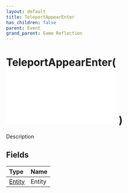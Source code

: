 ```yaml
---
layout: default
title: TeleportAppearEnter
has_children: false
parent: Event
grand_parent: Game Reflection
---
```

# TeleportAppearEnter( ![ EntityEventBase ](/game-reflection/events/entity_event_base.md) )
Description 

## Fields
| Type | Name |
|:-------------|:--------------|
| [Entity](/game-reflection/classes/entity.md) | Entity |
